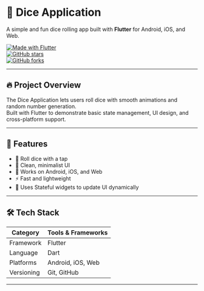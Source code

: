 # 🎲 Dice Application

A simple and fun dice rolling app built with **Flutter** for Android, iOS, and Web.

[![Made with Flutter](https://img.shields.io/badge/Made%20with-Flutter-02569B?logo=flutter&logoColor=white)](https://flutter.dev)  
[![GitHub stars](https://img.shields.io/github/stars/Crealify/dice_application?style=social)](https://github.com/Crealify/dice_application)  
[![GitHub forks](https://img.shields.io/github/forks/Crealify/dice_application?style=social)](https://github.com/Crealify/dice_application)  

---

## 🔥 Project Overview

The Dice Application lets users roll dice with smooth animations and random number generation.  
Built with Flutter to demonstrate basic state management, UI design, and cross-platform support.

---

## 🎯 Features

- 🎲 Roll dice with a tap  
- 🎨 Clean, minimalist UI  
- 📱 Works on Android, iOS, and Web  
- ⚡ Fast and lightweight  
- 🔄 Uses Stateful widgets to update UI dynamically

---

## 🛠️ Tech Stack

| Category    | Tools & Frameworks            |
|-------------|------------------------------|
| Framework   | Flutter                      |
| Language    | Dart                         |
| Platforms   | Android, iOS, Web            |
| Versioning  | Git, GitHub                  |

---
